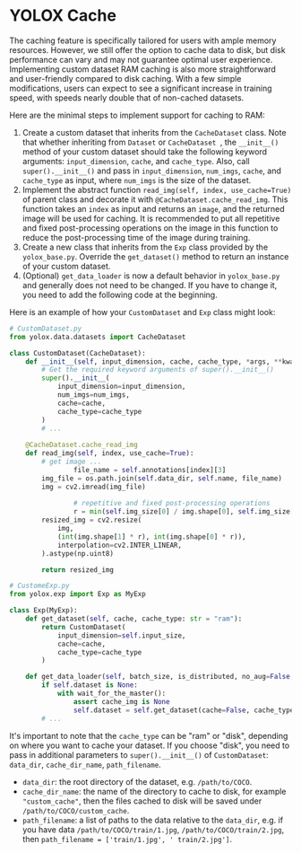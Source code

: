 # YOLOX Cache

The caching feature is specifically tailored for users with ample memory resources. However, we still offer the option to cache data to disk, but disk performance can vary and may not guarantee optimal user experience. Implementing custom dataset RAM caching is also more straightforward and user-friendly compared to disk caching. With a few simple modifications, users can expect to see a significant increase in training speed, with speeds nearly double that of non-cached datasets.

Here are the minimal steps to implement support for caching to RAM:

1. Create a custom dataset that inherits from the `CacheDataset` class. Note that whether inheriting from `Dataset` or `CacheDataset `, the `__init__()` method of your custom dataset should take the following keyword arguments: `input_dimension`, `cache`, and `cache_type`. Also, call `super().__init__()` and pass in `input_dimension`, `num_imgs`, `cache`, and `cache_type` as input, where `num_imgs` is the size of the dataset.
2. Implement the abstract function `read_img(self, index, use_cache=True)` of parent class and decorate it with `@CacheDataset.cache_read_img`.  This function takes an `index` as input and returns an `image`, and the returned image will be used for caching. It is recommended to put all repetitive and fixed post-processing operations on the image in this function to reduce the post-processing time of the image during training.
3. Create a new class that inherits from the `Exp` class provided by the `yolox_base.py`. Override the `get_dataset()` method to return an instance of your custom dataset.
4. (Optional) `get_data_loader` is now a default behavior in `yolox_base.py` and generally does not need to be changed. If you have to change it, you need to add the following code at the beginning.

Here is an example of how your `CustomDataset` and `Exp` class might look:

```python
# CustomDataset.py
from yolox.data.datasets import CacheDataset

class CustomDataset(CacheDataset):
    def __init__(self, input_dimension, cache, cache_type, *args, **kwargs):
      	# Get the required keyword arguments of super().__init__()
        super().__init__(
            input_dimension=input_dimension,
            num_imgs=num_imgs,
            cache=cache,
            cache_type=cache_type
        )
        # ...
        
    @CacheDataset.cache_read_img
    def read_img(self, index, use_cache=True):
        # get image ...
				file_name = self.annotations[index][3]
        img_file = os.path.join(self.data_dir, self.name, file_name)
        img = cv2.imread(img_file)
				
				# repetitive and fixed post-processing operations
				r = min(self.img_size[0] / img.shape[0], self.img_size[1] / img.shape[1])
        resized_img = cv2.resize(
            img,
            (int(img.shape[1] * r), int(img.shape[0] * r)),
            interpolation=cv2.INTER_LINEAR,
        ).astype(np.uint8)

        return resized_img

# CustomeExp.py
from yolox.exp import Exp as MyExp

class Exp(MyExp):
    def get_dataset(self, cache, cache_type: str = "ram"):
        return CustomDataset(
            input_dimension=self.input_size,
            cache=cache,
            cache_type=cache_type
        )

    def get_data_loader(self, batch_size, is_distributed, no_aug=False, cache_img: str = None):
        if self.dataset is None:
            with wait_for_the_master():
                assert cache_img is None
                self.dataset = self.get_dataset(cache=False, cache_type=cache_img)
        # ...
```

It's important to note that the `cache_type` can be "ram" or "disk", depending on where you want to cache your dataset. If you choose "disk", you need to pass in additional parameters to `super().__init__()` of `CustomDataset`: `data_dir`, `cache_dir_name`, `path_filename`.

- `data_dir`: the root directory of the dataset, e.g. `/path/to/COCO`.
- `cache_dir_name`: the name of the directory to cache to disk, for example `"custom_cache"`, then the files cached to disk will be saved under `/path/to/COCO/custom_cache`.
- `path_filename`: a list of paths to the data relative to the `data_dir`, e.g. if you have data `/path/to/COCO/train/1.jpg`, `/path/to/COCO/train/2.jpg`, then `path_filename = ['train/1.jpg', ' train/2.jpg']`.
